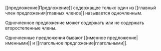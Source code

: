 [[предложение|Предложение]] содержащее только один из [[главный член предложения|главных членов]] называется одночленным.

Одночленное предложение может содержать или не содержать второстепенные члены.

Одночленные предложения бывают [[именное предложение|именными]] и [[глагольное предложение|глагольными]].